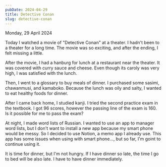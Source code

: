 ```yaml
---
pubDate: 2024-04-29
title: Detective Conan
slug: detective-conan
---
```


Monday, 29 April 2024

Today I watched a movie of "Detective Conan" at a theater. I hadn't been to a theater for a long time. The movie was so exciting, and after the ending, I felt missing a little.

After the movie, I had a hanburg for lunch at a restaurant near the theater. It was covered with curry sauce and cheese. Even though its caroly was very high, I was satisfied with the lunch.

Then, I went to a glossary to buy meals of dinner. I purchased some sasimi, chawanmusi, and kamaboko. Because the lunch was oily and salty, I wanted to eat healthy foods for dinner.

After I came back home, I studied kanji. I tried the second practice exam in the textbook. I got 96 scores, however the passing line of the exam is 160. Is it possible for me to pass the exam?

At night, I made word lists of Russian. I wanted to use an app to manager word lists, but I don't want to install a new app because my smart phone would be messy. So I decided to use Notion, a memo app I already use. This app has some issues when using with smart phone..., but so far, I'm goint to continue using it.

It is time for dinner, but I'm not hungry. If I have dinner so late, the time I go to bed will be also late. I have to have dinner immediately.